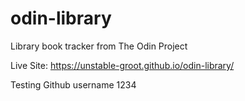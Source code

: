 # odin-library
Library book tracker from The Odin Project

Live Site: https://unstable-groot.github.io/odin-library/

Testing Github username 1234

